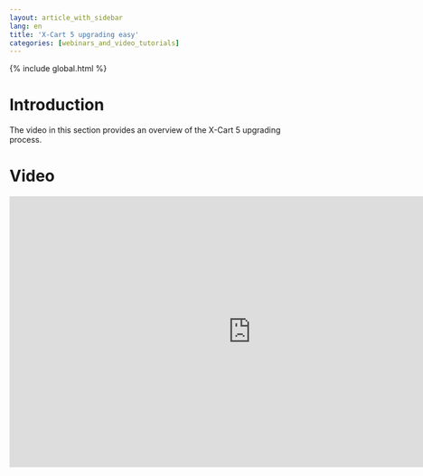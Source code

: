 ```yaml
---
layout: article_with_sidebar
lang: en
title: 'X-Cart 5 upgrading easy'
categories: [webinars_and_video_tutorials]
---
```


{% include global.html %}

# Introduction

The video in this section provides an overview of the X-Cart 5 upgrading process.

# Video

<iframe class="youtube-player" type="text/html" style="width: 853px; height: 480px" src="https://www.youtube.com/embed/1108YUZWsmc" frameborder="0"></iframe>